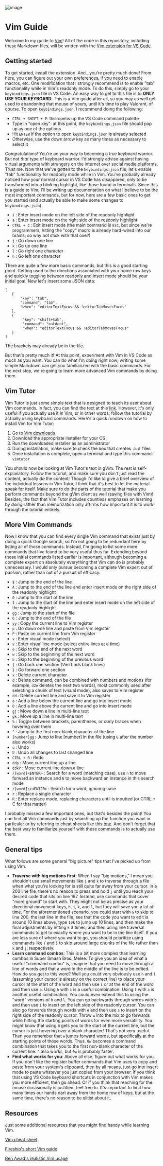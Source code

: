 ![image](https://upload.wikimedia.org/wikipedia/commons/thumb/9/9f/Vimlogo.svg/1200px-Vimlogo.svg.png)

# Vim Guide

Welcome to my guide to [Vim](https://www.vim.org/)! All of the code in this repository, including these Markdown files, will be written with the [Vim extension for VS Code](https://marketplace.visualstudio.com/items?itemName=vscodevim.vim).

## Getting started

To get started, install the extension. And...you're pretty much done! From here, you can figure out your own preferences, if you need to enable macros, etc. One modification that I strongly recommend is to enable "tab" functionality while in Vim's readonly mode. To do this, simply go to your `keybindings.json` file in VS Code. An easy way to get to this file is to **ONLY USE YOUR KEYBOARD**. This is a Vim guide after all, so you may as well get used to abandoning that mouse of yours, until it's time to play Valorant, of course. To open `keybindings.json`, I recommend doing the following:

- `CTRL + SHIFT + P`: this opens up the VS Code command palette
- Type in "open key": at this point, the `keybindings.json` file should pop up as one of the options
- Hit `ENTER` if the option to open `keybindings.json` is already selected
- Otherwise, use the down arrow key as many times as necessary to select it

Congratulations! You're on your way to becoming a true keyboard warrior. But not *that* type of keyboard warrior. I'd strongly advise against having virtual arguments with strangers on the internet over social media platforms. Trust me. Now that we've gotten to the `keybindings.json` file, let's enable "tab" functionality for readonly mode while in Vim. You've probably already noticed how your normal cursor in VS Code has disappared, only to be transformed into a blinking highlight, like those found in terminals. Since this is a guide to Vim, I'll be writing up documentation on what I believe to be the most important commands, but for now, here are a few basic ones to get you started (and actually be able to make some changes to `keybindings.json`).

- `i` : Enter insert mode on the left side of the readonly highlight
- `a` : Enter insert mode on the right side of the readonly highlight
- `CTRL + C` : Exit insert mode (the main command is `ESC`, but since we're programmers, hitting the "copy" macro is already hard-wired into our brains, so why not stick with that one?)
- `j` : Go down one line
- `k` : Go up one line
- `l` : Go right one character
- `h` : Go left one character

There are quite a few more basic commands, but this is a good starting point. Getting used to the directions associated with your home row keys and quickly toggling between readonly and insert mode should be your initial goal. Now let's insert some JSON data:

```
[
   {
       "key": "tab",
       "command": "tab",
       "when": "editorTextFocus && !editorTabMovesFocus"
   },
   {
        "key": "shift+tab",
        "command": "outdent",
        "when": "editorTextFocus && !editorTabMovesFocus"
   }
]
```

The brackets may already be in the file.

But that's pretty much it! At this point, experiment with Vim in VS Code as much as you want. You can do what I'm doing right now; writing some simple Markdown can get you familiarized with the basic commands. For the next step, we're going to learn more advanced Vim commands by doing them.

## Vim Tutor

Vim Tutor is just some simple text that is designed to teach its user about Vim commands. In fact, you can find the text at this [link](http://www2.geog.ucl.ac.uk/~plewis/teaching/unix/vimtutor). However, it's only useful if you actually use it *in* Vim, or in other words, follow the tutorial by actually using keyboard commands. Here's a quick rundown on how to install Vim for Vim Tutor:

1. Go to [Vim downloads](https://www.vim.org/download.php)
2. Download the appropriate installer for your OS
3. Run the downloaded installer as an administrator
4. During installation, make sure to check the box that creates `.bat` files
5. Once installation is complete, open a terminal and type this command: `vimtutor`

You should now be looking at Vim Tutor's text in gVim. The rest is self-explanatory. Follow the tutorial, and make sure you don't just read the content, actually *do* the content! Though I'd like to give a brief overview of the individual lessons in Vim Tutor, I think that it's best to let the material speak for itself. Make sure to do the parts of the tutorial that make you perform commands beyond the gVim client as well (saving files with Vim)! Besides, the fact that Vim Tutor includes countless emphases on learning by *doing* rather than memorization only affirms how important it is to work through the tutorial entirely.

## More Vim Commands

Now I know that you can find every single Vim command that exists just by doing a quick Google search, so I'm not going to be redundant here by listing all of those commands. Instead, I'm going to list some more commands that I've found to be very useful thus far. Extending beyond those initial commands listed earlier is important, although becoming a complete expert on absolutely everything that Vim can do is probably unnecessary. I would only pursue becoming a complete Vim expert out of passion, rather than out of a pursuit of efficacy.

- `$` : Jump to the end of the line
- `A` : Jump to the end of the line and enter insert mode on the right side of the readonly highlight
- `0` : Jump to the start of the line
- `I` : Jump to the start of the line and enter insert mode on the left side of the readonly highlight
- `gg` : Jump to the start of the file
- `G` : Jump to the end of the file
- `yy` : Copy the current line to Vim register
- `p` : Go down one line and paste from Vim register
- `P` : Paste on current line from Vim register
- `v` : Enter visual mode (select)
- `V` : Enter visual line mode (select entire lines at a time)
- `e` : Skip to the end of the next word
- `w` : Skip to the beginning of the next word
- `b` : Skip to the beginning of the previous word
- `{` : Go back one section (Vim finds blank lines)
- `}` : Go forward one section
- `x` : Delete current character
- `d` : Delete command, can be combined with numbers and motions (for example, `d2e` deletes the next two words), most commonly used after selecting a chunk of text (visual mode), also saves to Vim register
- `dd` : Delete current line and save it to Vim register
- `o` : Add a line below the current line and go into insert mode
- `O` : Add a line above the current line and go into insert mode
- `gj` : Move down a line in multi-line text
- `gk` : Move up a line in multi-line text
- `%` : Toggle between brackets, parentheses, or curly braces when hovering over them
- `^` : Jump to the first non-blank character of the line
- `[number]gg` : Jump to line [number] in the file (using `G` after the number also works)
- `u` : Undo
- `U` : Undo all changes to last changed line
- `CTRL + R` : Redo
- `ddp` : Move current line up a line
- `ddkP` : Move current line down a line 
- `/[word]<ENTER>` : Search for a word (matching case), use `n` to move forward an instance and `N` to move backward an instance in this search mode
- `/[word]\c<ENTER>` : Search for a word, ignoring case
- `r` : Replace a single character
- `R` : Enter replace mode, replacing characters until <ESC> is inputted (or CTRL + C for that matter)

I probably missed a few important ones, but that's besides the point! You can find all Vim commands just by searching up the function you want in particular or by referring to cheat sheets like this [one](https://vim.rtorr.com/). And don't forget that the best way to familiarize yourself with these commands is to actually use them.

## General tips

What follows are some general "big picture" tips that I've picked up from using Vim.

- **Traverse with big motions first**: When I say "big motions," I mean you shouldn't use small movements like `j` and `k` to traverse through a file when what you're looking for is still quite far away from your cursor. In a 200 line file, there's no reason to press and hold `j` until you reach your desired code that sits on line 187. Instead, use commands that cover "more ground" to start with. They might not be as precise as your directional movement keys, `h`, `j`, `k`, and `l`, but they will save you a lot of time. For the aforementioned scenario, you could start with `G` to skip to line 200, the last line in the file, see that the code you want to edit is around 10 lines above, type `10k` to jump up 10 lines, and then make the final adjustments by hitting `k` 3 times, and then using line traversal commands to get to exactly where you want to be in the line itself. If you are less sure of where you want to go, you should prioritize using commands like `{` and `}` to skip around large chunks of the file rather than `k` and `j`, respectively.
- **Learn command combos**: This is a bit more complex than learning combos in Super Smash Bros. Melee. To give you an idea of what a useful "command combo" is, imagine that you need to move through a line of words and that a word in the middle of the line is to be edited. How do you get to this word? Well you could very obviously use `h` and `l` (assuming your cursor is already on the correct line) to place your cursor at the start of the word and then use `i` or at the end of the word and then use `a`. Using `h` with `i` is a useful combination. Using `l` with `a` is another useful combination. You could even extend this to using the "word" versions of `h` and `l`. You can go backwards through words with `b` and then use `i` to insert on the left side of the readonly cursor. You can also go forwards through words with `e` and then use `a` to insert on the right side of the readonly cursor. Throw `w` into the mix to go forwards while hitting the starting points of words for even more versatility. You might know that using `0` gets you to the start of the current line, but the cursor is just hovering over a blank character! That's not very useful. Then you remember that `w` jumps forward words, but specifically at the starting points of those words. Thus, `0w` becomes a command combination that takes you to the first non-blank character of the current line. `^` also works, but `0w` is probably faster.
- **Find what works for you**: Above all else, figure out what works for you. If you don't like the register buffer commands that Vim uses to copy and paste from your system's clipboard, then by all means, just go into insert mode to paste whatever you just copied from your browser. If you think that using VS Code keyboard shortcuts in conjunction with Vim makes you more efficient, then go ahead. Or if you think that reaching for the mouse occasionally is justified, feel free to. It's important to limit how many times our hands dart away from the home row of keys, but at the same time, there's no reason to be elitist about it. 

## Resources

Just some additional resources that you might find handy while learning Vim.

[Vim cheat sheet](https://vim.rtorr.com/)

[Fireship's short Vim guide](https://www.youtube.com/watch?v=-txKSRn0qeA)

[Ben Awad's realistic Vim usage](https://www.youtube.com/watch?v=R2pBWDnfJY8)
